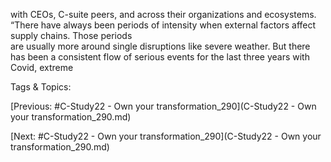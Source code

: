 with CEOs, C-suite peers, and across their organizations and ecosystems. “There have always been periods of intensity when 
external factors affect supply chains. Those periods  
are usually more around single disruptions like severe 
weather. But there has been a consistent flow of serious 
events for the last three years with Covid, extreme 

   Tags & Topics:
   

[Previous: #C-Study22 - Own your transformation_290](C-Study22 - Own your transformation_290.md)

[Next: #C-Study22 - Own your transformation_290](C-Study22 - Own your transformation_290.md)